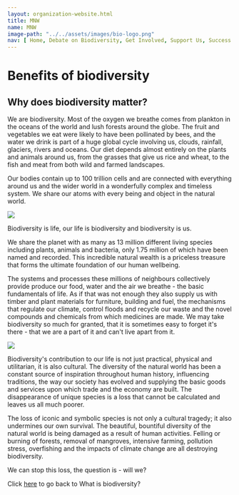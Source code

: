 ```yaml
---
layout: organization-website.html
title: MNW
name: MNW
image-path: "../../assets/images/bio-logo.png"
nav: [ Home, Debate on Biodiversity, Get Involved, Support Us, Success Stories, Local Events]
---
```

# Benefits of biodiversity

## Why does biodiversity matter?

We are biodiversity. Most of the oxygen we breathe comes from plankton in the oceans of the world and lush forests around the globe. The fruit and vegetables we eat were likely to have been pollinated by bees, and the water we drink is part of a huge global cycle involving us, clouds, rainfall, glaciers, rivers and oceans. Our diet depends almost entirely on the plants and animals around us, from the grasses that give us rice and wheat, to the fish and meat from both wild and farmed landscapes.

Our bodies contain up to 100 trillion cells and are connected with everything around us and the wider world in a wonderfully complex and timeless system. We share our atoms with every being and object in the natural world.

<right>![](../../assets/images/biodiversity3.jpg)</right>

Biodiversity is life, our life is biodiversity and biodiversity is us.

We share the planet with as many as 13 million different living species including plants, animals and bacteria, only 1.75 million of which have been named and recorded. This incredible natural wealth is a priceless treasure that forms the ultimate foundation of our human wellbeing.

The systems and processes these millions of neighbours collectively provide produce our food, water and the air we breathe - the basic fundamentals of life. As if that was not enough they also supply us with timber and plant materials for furniture, building and fuel, the mechanisms that regulate our climate, control floods and recycle our waste and the novel compounds and chemicals from which medicines are made. We may take biodiversity so much for granted, that it is sometimes easy to forget it's there - that we are a part of it and can't live apart from it.

<right>![](../../assets/images/biodiversity4.jpg)</right>

Biodiversity's contribution to our life is not just practical, physical and utilitarian, it is also cultural. The diversity of the natural world has been a constant source of inspiration throughout human history, influencing traditions, the way our society has evolved and supplying the basic goods and services upon which trade and the economy are built. The disappearance of unique species is a loss that cannot be calculated and leaves us all much poorer.

The loss of iconic and symbolic species is not only a cultural tragedy; it also undermines our own survival. The beautiful, bountiful diversity of the natural world is being damaged as a result of human activities. Felling or burning of forests, removal of mangroves, intensive farming, pollution stress, overfishing and the impacts of climate change are all destroying biodiversity.

We can stop this loss, the question is - will we?

Click [here](biodiversity-1) to go back to What is biodiversity?
